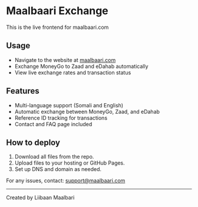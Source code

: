 # Maalbaari Exchange

This is the live frontend for maalbaari.com

## Usage

- Navigate to the website at [maalbaari.com](https://maalbaari.com)
- Exchange MoneyGo to Zaad and eDahab automatically
- View live exchange rates and transaction status

## Features

- Multi-language support (Somali and English)
- Automatic exchange between MoneyGo, Zaad, and eDahab
- Reference ID tracking for transactions
- Contact and FAQ page included

## How to deploy

1. Download all files from the repo.
2. Upload files to your hosting or GitHub Pages.
3. Set up DNS and domain as needed.

For any issues, contact: support@maalbaari.com

---

Created by Liibaan Maalbari
